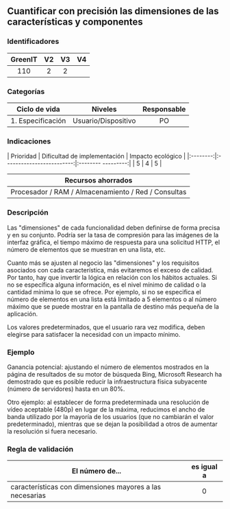## Cuantificar con precisión las dimensiones de las características y componentes

 ### Identificadores

 | GreenIT | V2 | V3 | V4 |
 |:-------:|:----:|:----:|:----:|
 | 110 | 2 | 2 | |

 ### Categorías

 | Ciclo de vida | Niveles | Responsable |
 |:----------------:|:-------------:|:-----------: |
 | 1. Especificación | Usuario/Dispositivo | PO |

 ### Indicaciones

 | Prioridad | Dificultad de implementación | Impacto ecológico |
 |:--------:|:-------------------------:|:-------- ---------:|
 | 5 | 4 | 5 |

 | Recursos ahorrados |
 |:---------------------------------------------:|
 | Procesador / RAM / Almacenamiento / Red / Consultas |

 ### Descripción

 Las "dimensiones" de cada funcionalidad deben definirse de forma precisa y en su conjunto. Podría ser la tasa de compresión para las imágenes de la interfaz gráfica, el tiempo máximo de respuesta para una solicitud HTTP,
 el número de elementos que se muestran en una lista, etc.

Cuanto más se ajusten al negocio las "dimensiones" y los requisitos asociados con cada característica, más evitaremos el exceso de calidad.
Por tanto, hay que invertir la lógica en relación con los hábitos actuales. Si no se específica alguna información, es el nivel mínimo de calidad o la cantidad mínima lo que se ofrece. Por ejemplo, si no se especifica el número de elementos en una lista está limitado a 5 elementos o al número máximo que se puede mostrar en la pantalla de destino más pequeña de la aplicación.

 Los valores predeterminados, que el usuario rara vez modifica, deben elegirse para satisfacer la necesidad con un impacto mínimo.

 ### Ejemplo

 Ganancia potencial: ajustando el número de elementos mostrados en la página de resultados de su motor de búsqueda Bing, Microsoft Research ha demostrado que es posible reducir la infraestructura física subyacente  (número de servidores) hasta en un 80%.

 Otro ejemplo: al establecer de forma predeterminada una resolución de vídeo aceptable (480p) en lugar de la máxima, reducimos el ancho de banda utilizado por la mayoría de los usuarios (que no cambiarán el valor predeterminado), mientras que se dejan la posibilidad a otros de aumentar la resolución si fuera necesario.

 ### Regla de validación

 | El número de... | es igual a |
 |---------------------------------------------|:-----------:|
 | características con dimensiones mayores a las necesarias | 0 |
